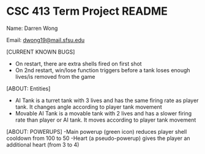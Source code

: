 # CSC 413 Term Project README

Name: Darren Wong

Email: dwong19@mail.sfsu.edu

[CURRENT KNOWN BUGS]
- On restart, there are extra shells fired on first shot
- On 2nd restart, win/lose function triggers before a tank loses enough lives/is removed from the game

[ABOUT: Entities]
- AI Tank is a turret tank with 3 lives and has the same firing rate as player tank. It changes angle according to player tank movement
- Movable AI Tank is a movable tank with 2 lives and has a slower firing rate than player or AI tank. It moves according to player tank movement

[ABOUT: POWERUPS]
-Main powerup (green icon) reduces player shell cooldown from 100 to 50
-Heart (a pseudo-powerup) gives the player an additional heart (from 3 to 4)

